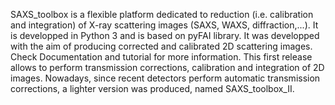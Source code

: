 SAXS_toolbox is a flexible platform dedicated to reduction (i.e. calibration and integration) of X-ray scattering images (SAXS, WAXS, diffraction,...). 
It is developped in Python 3 and is based on pyFAI library. It was developped with the aim of producing corrected and calibrated 2D scattering images.
Check Documentation and tutorial for more information.
This first release allows to perform transmission corrections, calibration and integration of 2D images. Nowadays, since recent detectors perform automatic transmission corrections, a lighter version was produced, named SAXS_toolbox_II. 
